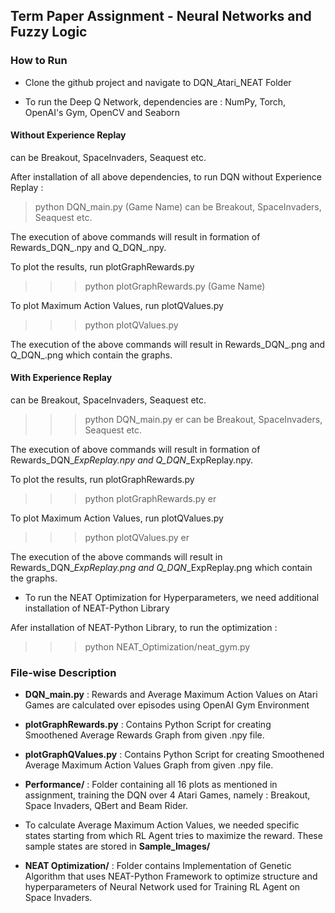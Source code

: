 ## Term Paper Assignment - Neural Networks and Fuzzy Logic

### How to Run

- Clone the github project and navigate to DQN_Atari_NEAT Folder

- To run the Deep Q Network, dependencies are : NumPy, Torch, OpenAI's Gym, OpenCV and Seaborn

#### Without Experience Replay

<Game Name> can be Breakout, SpaceInvaders, Seaquest etc.
  
After installation of all above dependencies, to run DQN without Experience Replay : 

> python DQN_main.py (Game Name) 
<Game Name> can be Breakout, SpaceInvaders, Seaquest etc.
  
The execution of above commands will result in formation of Rewards_DQN_<Game Name>.npy and Q_DQN_<Game Name>.npy.
  
To plot the results, run plotGraphRewards.py

>>> python plotGraphRewards.py (Game Name)
  
To plot Maximum Action Values, run plotQValues.py

>>> python plotQValues.py <Game Name>

The execution of the above commands will result in Rewards_DQN_<Game Name>.png and Q_DQN_<Game Name>.png which contain the graphs.
  
  
  
#### With Experience Replay

<Game Name> can be Breakout, SpaceInvaders, Seaquest etc.

>>> python DQN_main.py <Game Name> er
<Game Name> can be Breakout, SpaceInvaders, Seaquest etc.
  
The execution of above commands will result in formation of Rewards_DQN_<Game Name>_ExpReplay.npy and Q_DQN_<Game Name>_ExpReplay.npy.
  
To plot the results, run plotGraphRewards.py

>>> python plotGraphRewards.py <Game Name> er
  
To plot Maximum Action Values, run plotQValues.py

>>> python plotQValues.py <Game Name> er

The execution of the above commands will result in Rewards_DQN_<Game Name>_ExpReplay.png and Q_DQN_<Game Name>_ExpReplay.png which contain the graphs.
  
  
- To run the NEAT Optimization for Hyperparameters, we need additional installation of NEAT-Python Library

Afer installation of NEAT-Python Library, to run the optimization :

>>> python NEAT_Optimization/neat_gym.py <Game Name> 
  


### File-wise Description

- **DQN_main.py** : Rewards and Average Maximum Action Values on Atari Games are calculated over episodes using OpenAI Gym Environment

- **plotGraphRewards.py** : Contains Python Script for creating Smoothened Average Rewards Graph from given .npy file.

- **plotGraphQValues.py** : Contains Python Script for creating Smoothened Average Maximum Action Values Graph from given .npy file.

- **Performance/** : Folder containing all 16 plots as mentioned in assignment, training the DQN over 4 Atari Games, namely : Breakout, Space Invaders, QBert and Beam Rider.

- To calculate Average Maximum Action Values, we needed specific states starting from which RL Agent tries to maximize the reward. These sample states are stored in **Sample_Images/**

- **NEAT Optimization/** : Folder contains Implementation of Genetic Algorithm that uses NEAT-Python Framework to optimize structure and hyperparameters of Neural Network used for Training RL Agent on Space Invaders.
